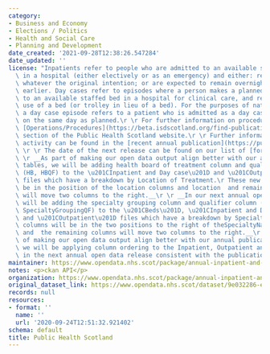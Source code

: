 ```yaml
---
category:
- Business and Economy
- Elections / Politics
- Health and Social Care
- Planning and Development
date_created: '2021-09-28T12:38:26.547284'
date_updated: ''
license: "Inpatients refer to people who are admitted to an available staffed bed\
  \ in a hospital (either electively or as an emergency) and either: remain overnight\
  \ whatever the original intention; or are expected to remain overnight but are discharged\
  \ earlier. Day cases refer to episodes where a person makes a planned admission\
  \ to an available staffed bed in a hospital for clinical care, and requires the\
  \ use of a bed (or trolley in lieu of a bed). For the purposes of national data,\
  \ a day case episode refers to a patient who is admitted as a day case and is discharged\
  \ on the same day as planned.\r \r For further information on procedures, see the\
  \ [Operations/Procedures](https://beta.isdscotland.org/find-publications-and-data/health-services/hospital-care/acute-hospital-activity-and-nhs-beds-information-annual/29-september-2020)\
  \ section of the Public Health Scotland website.\r \r Further information on outpatient\
  \ activity can be found in the [recent annual publication](https://publichealthscotland.scot/publications/acute-hospital-activity-and-nhs-beds-information-annual/).\
  \ \r \r The date of the next release can be found on our list of [forthcoming publications](https://publichealthscotland.scot/publications/forthcoming-publications/).\r\
  \ \r __As part of making our open data output align better with our annual publication\
  \ tables, we will be adding health board of treatment column and qualifier columns\
  \ (HB, HBQF) to the \u201CInpatient and Day case\u201D and \u201COutpatient\u201D\
  \ files which have a breakdown by Location of Treatment.\r These new columns will\
  \ be in the position of the location columns and location  and remaining columns\
  \ will move two columns to the right.__\r \r __In our next annual open data, we\
  \ will be adding the specialty grouping column and qualifier column (SpecialtyGrouping,\
  \ SpecialtyGroupingQF) to the \u201CBeds\u201D, \u201CInpatient and Day case\u201D\
  \ and \u201COutpatient\u201D files which have a breakdown by Specialty. These new\
  \ columns will be in the two positions to the right of theSpecialtyNameQF column\
  \ and  the remaining columns will move two columns to the right.__\r \r __As part\
  \ of making our open data output align better with our annual publication tables,\
  \ we will be applying column ordering to the Inpatient, Outpatient and Beds files\
  \ in the next annual open data release consistent with the publication excel tables.__"
maintainer: https://www.opendata.nhs.scot/package/annual-inpatient-and-daycase-activity
notes: <p>ckan API</p>
organization: https://www.opendata.nhs.scot/package/annual-inpatient-and-daycase-activity
original_dataset_link: https://www.opendata.nhs.scot/dataset/9e032286-e5bf-4eb0-837d-c0a05fe0d839/resource/7a0c38d6-e2b2-451f-8124-a531c948c2a7/download/sct-annual-2021-locations-lookup.csv
records: null
resources:
- format: ''
  name: ''
  url: '2020-09-24T12:51:32.921402'
schema: default
title: Public Health Scotland
---
```

